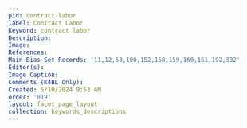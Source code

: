 ```yaml
---
pid: contract-labor
label: Contract Labor
Keyword: contract labor
Description: 
Image: 
References: 
Main Bias Set Records: '11,12,53,100,152,158,159,160,161,192,332'
Editor(s): 
Image Caption: 
Comments (K4BL Only): 
Created: 5/10/2024 9:53 AM
order: '019'
layout: facet_page_layout
collection: keywords_descriptions
---
```

